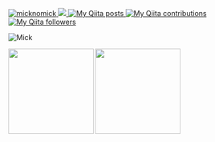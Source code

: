 [ ![micknomick](https://komarev.com/ghpvc/?username=micknomick)
](https://github.com/micknomick/mick1996/)
[![](https://img.shields.io/github/followers/micknomick?label=follow&logo=github&style=flat)
](https://github.com/micknomick)
[![My Qiita posts](https://qiita-badge.apiapi.app/s/noob_engineer_mick/posts.svg)
](http://qiita.com/noob_engineer_mick)
[![My Qiita contributions](https://qiita-badge.apiapi.app/s/noob_engineer_mick/contributions.svg)
](http://qiita.com/noob_engineer_mick)
[![My Qiita followers](https://qiita-badge.apiapi.app/s/noob_engineer_mick/followers.svg)
](http://qiita.com/noob_engineer_mick)

![Mick](http://github-profile-summary-cards.vercel.app/api/cards/profile-details?username=micknomick&theme=ambient_gradient)
<p>
<a href="https://github.com/micknomick">
  <img align="left" height="170px" src="https://github-readme-stats.vercel.app/api?username=micknomick&count_private=true&show_icons=true&theme=ambient_gradient" />
</a>
<a href="https://github.com/micknomick">
  <img align="left" height="170px" src="https://github-readme-stats.vercel.app/api/top-langs/?username=micknomick&layout=compact&theme=ambient_gradient" />
</a>
</p>
